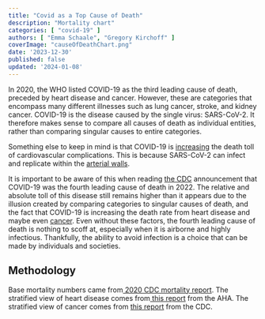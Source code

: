 ```yaml
---
title: "Covid as a Top Cause of Death"
description: "Mortality chart"
categories: [ "covid-19" ]
authors: [ "Emma Schaale", "Gregory Kirchoff" ]
coverImage: "causeOfDeathChart.png"
date: '2023-12-30'
published: false
updated: '2024-01-08'
---
```

<script> // usables
	import RecipeCard from '$lib/components/usables/RecipeCard/RecipeCard.svelte';
import CauseOfDeathChart from '$lib/components/internal/projects/CauseOfDeath/CauseOfDeathChart.svelte';
</script>

In 2020, the WHO listed COVID-19 as the third leading cause of death, preceded by heart disease and cancer. However, these are categories that encompass many different illnesses such as lung cancer, stroke, and kidney cancer. COVID-19 is the disease caused by the single virus: SARS-CoV-2. It therefore makes sense to compare all causes of death as individual entities, rather than comparing singular causes to entire categories.

<CauseOfDeathChart />

Something else to keep in mind is that COVID-19 is [increasing](https://newsroom.heart.org/news/covid-toll-realized-cvd-deaths-take-big-jump-especially-among-certain-populations#:~:text=25%2C%202023%20%E2%80%94%20The%20number%20of,2019%20to%20928%2C741%20in%202020.) the death toll of cardiovascular complications. This is because SARS-CoV-2 can infect and replicate within the [arterial walls](https://www.nih.gov/news-events/nih-research-matters/how-sars-cov-2-contributes-heart-attacks-strokes).

It is important to be aware of this when reading [the CDC](https://www.cdc.gov/mmwr/volumes/72/wr/mm7218a3.htm#:~:text=During%202022%2C%20the%20three%20leading,218%2C064) announcement that COVID-19 was the fourth leading cause of death in 2022. The relative and absolute toll of this disease still remains higher than it appears due to the illusion created by comparing categories to singular causes of death, and the fact that COVID-19 is increasing the death rate from heart disease and maybe even [cancer](https://www.sciencedirect.com/science/article/pii/S0300908423001360?fbclid=IwAR2SrX8vKYxZf0_-Ia83L3TEu_1EIbVjJLpTv4Sahn93U5PGmX6i6TCKlbc). Even without these factors, the fourth leading cause of death is nothing to scoff at, especially when it is airborne and highly infectious. Thankfully, the ability to avoid infection is a choice that can be made by individuals and societies.


## Methodology

Base mortality numbers came from[ 2020 CDC mortality report](https://www.cdc.gov/nchs/data/databriefs/db427-tables.pdf#1). The stratified view of heart disease comes from[ this report](https://www.ahajournals.org/doi/10.1161/CIR.0000000000001123#F14-1) from the AHA. The stratified view of cancer comes from [this report](https://gis.cdc.gov/Cancer/USCS/#/AtAGlance/) from the CDC.
